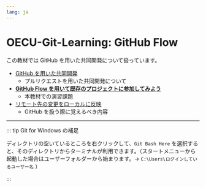 ```yaml
---
lang: ja
---
```


# OECU-Git-Learning: GitHub Flow

この教材では GitHub を用いた共同開発について扱っています。

- [GitHub を用いた共同開発](joint-development.html)
  - プルリクエストを用いた共同開発について
- [**GitHub Flow を用いて既存のプロジェクトに参加してみよう**](github-flow.html)
  - 本教材での演習課題
- [リモート先の変更をローカルに反映](git-pull.html)
  - GitHub を扱う際に覚えるべき内容

---

::: tip Git for Windows の補足

ディレクトリの空いているところを右クリックして、`Git Bash Here` を選択すると、そのディレクトリからターミナルが利用できます。（スタートメニューから起動した場合はユーザーフォルダーから始まります。→ `C:\Users\ログインしているユーザー名` ）

:::

